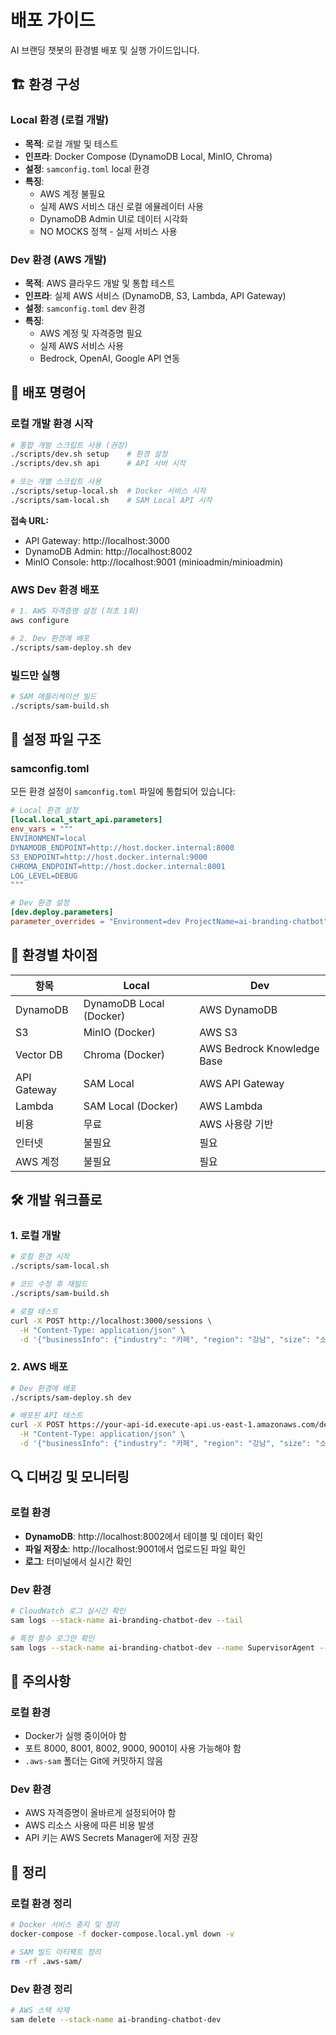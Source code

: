 # 배포 가이드

AI 브랜딩 챗봇의 환경별 배포 및 실행 가이드입니다.

## 🏗️ 환경 구성

### Local 환경 (로컬 개발)
- **목적**: 로컬 개발 및 테스트
- **인프라**: Docker Compose (DynamoDB Local, MinIO, Chroma)
- **설정**: `samconfig.toml` local 환경
- **특징**: 
  - AWS 계정 불필요
  - 실제 AWS 서비스 대신 로컬 에뮬레이터 사용
  - DynamoDB Admin UI로 데이터 시각화
  - NO MOCKS 정책 - 실제 서비스 사용

### Dev 환경 (AWS 개발)
- **목적**: AWS 클라우드 개발 및 통합 테스트
- **인프라**: 실제 AWS 서비스 (DynamoDB, S3, Lambda, API Gateway)
- **설정**: `samconfig.toml` dev 환경
- **특징**:
  - AWS 계정 및 자격증명 필요
  - 실제 AWS 서비스 사용
  - Bedrock, OpenAI, Google API 연동

## 🚀 배포 명령어

### 로컬 개발 환경 시작

```bash
# 통합 개발 스크립트 사용 (권장)
./scripts/dev.sh setup    # 환경 설정
./scripts/dev.sh api      # API 서버 시작

# 또는 개별 스크립트 사용
./scripts/setup-local.sh  # Docker 서비스 시작
./scripts/sam-local.sh    # SAM Local API 시작
```

**접속 URL:**
- API Gateway: http://localhost:3000
- DynamoDB Admin: http://localhost:8002
- MinIO Console: http://localhost:9001 (minioadmin/minioadmin)

### AWS Dev 환경 배포

```bash
# 1. AWS 자격증명 설정 (최초 1회)
aws configure

# 2. Dev 환경에 배포
./scripts/sam-deploy.sh dev
```

### 빌드만 실행

```bash
# SAM 애플리케이션 빌드
./scripts/sam-build.sh
```

## 📁 설정 파일 구조

### samconfig.toml
모든 환경 설정이 `samconfig.toml` 파일에 통합되어 있습니다:

```toml
# Local 환경 설정
[local.local_start_api.parameters]
env_vars = """
ENVIRONMENT=local
DYNAMODB_ENDPOINT=http://host.docker.internal:8000
S3_ENDPOINT=http://host.docker.internal:9000
CHROMA_ENDPOINT=http://host.docker.internal:8001
LOG_LEVEL=DEBUG
"""

# Dev 환경 설정
[dev.deploy.parameters]
parameter_overrides = "Environment=dev ProjectName=ai-branding-chatbot"
```

## 🔧 환경별 차이점

| 항목 | Local | Dev |
|------|-------|-----|
| DynamoDB | DynamoDB Local (Docker) | AWS DynamoDB |
| S3 | MinIO (Docker) | AWS S3 |
| Vector DB | Chroma (Docker) | AWS Bedrock Knowledge Base |
| API Gateway | SAM Local | AWS API Gateway |
| Lambda | SAM Local (Docker) | AWS Lambda |
| 비용 | 무료 | AWS 사용량 기반 |
| 인터넷 | 불필요 | 필요 |
| AWS 계정 | 불필요 | 필요 |

## 🛠️ 개발 워크플로

### 1. 로컬 개발
```bash
# 로컬 환경 시작
./scripts/sam-local.sh

# 코드 수정 후 재빌드
./scripts/sam-build.sh

# 로컬 테스트
curl -X POST http://localhost:3000/sessions \
  -H "Content-Type: application/json" \
  -d '{"businessInfo": {"industry": "카페", "region": "강남", "size": "소규모"}}'
```

### 2. AWS 배포
```bash
# Dev 환경에 배포
./scripts/sam-deploy.sh dev

# 배포된 API 테스트
curl -X POST https://your-api-id.execute-api.us-east-1.amazonaws.com/dev/sessions \
  -H "Content-Type: application/json" \
  -d '{"businessInfo": {"industry": "카페", "region": "강남", "size": "소규모"}}'
```

## 🔍 디버깅 및 모니터링

### 로컬 환경
- **DynamoDB**: http://localhost:8002에서 테이블 및 데이터 확인
- **파일 저장소**: http://localhost:9001에서 업로드된 파일 확인
- **로그**: 터미널에서 실시간 확인

### Dev 환경
```bash
# CloudWatch 로그 실시간 확인
sam logs --stack-name ai-branding-chatbot-dev --tail

# 특정 함수 로그만 확인
sam logs --stack-name ai-branding-chatbot-dev --name SupervisorAgent --tail
```

## 🚨 주의사항

### 로컬 환경
- Docker가 실행 중이어야 함
- 포트 8000, 8001, 8002, 9000, 9001이 사용 가능해야 함
- `.aws-sam` 폴더는 Git에 커밋하지 않음

### Dev 환경
- AWS 자격증명이 올바르게 설정되어야 함
- AWS 리소스 사용에 따른 비용 발생
- API 키는 AWS Secrets Manager에 저장 권장

## 🧹 정리

### 로컬 환경 정리
```bash
# Docker 서비스 중지 및 정리
docker-compose -f docker-compose.local.yml down -v

# SAM 빌드 아티팩트 정리
rm -rf .aws-sam/
```

### Dev 환경 정리
```bash
# AWS 스택 삭제
sam delete --stack-name ai-branding-chatbot-dev
```